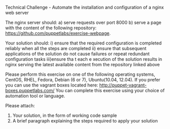 
Technical Challenge - Automate the installation and configuration of a nginx web server

The nginx server should:
a) serve requests over port 8000
b) serve a page with the content of the following repository: https://github.com/puppetlabs/exercise-webpage. 

Your solution should:
i) ensure that the required configuration is completed reliably when all the steps are completed
ii) ensure that subsequent applications of the solution do not cause failures or repeat redundant configuration tasks
iii)ensure tha t each e xecution of the solution results in nginx serving the latest available content from the repository linked above

Please perform this exercise on one of the following operating systems, CentOS, RHEL, Fedora, Debian (6 or 7), Ubuntu(10.04, 12.04). If you prefer you can use the vagrant boxes located here: http://puppet-vagrant-boxes.puppetlabs.com/
You can complete this exercise using your choice of automation tool or language.

Please attach:
1) Your solution, in the form of working code sample 
2) A brief paragraph explaining the steps required to apply your solution
